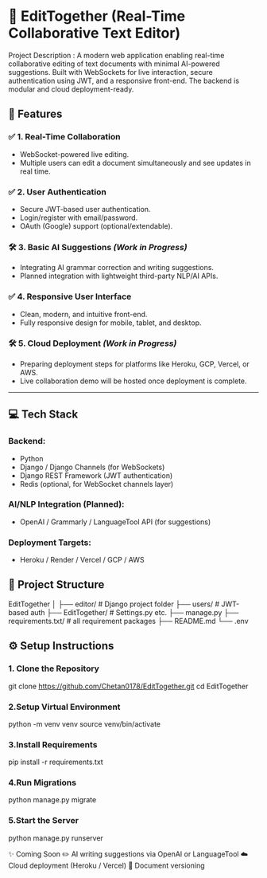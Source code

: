 # 📘 EditTogether (Real-Time Collaborative Text Editor)
Project Description : A modern web application enabling real-time collaborative editing of text documents with minimal AI-powered suggestions. Built with WebSockets for live interaction, secure authentication using JWT, and a responsive front-end. The backend is modular and cloud deployment-ready.


## 🚀 Features

### ✅ 1. Real-Time Collaboration
- WebSocket-powered live editing.
- Multiple users can edit a document simultaneously and see updates in real time.

### ✅ 2. User Authentication
- Secure JWT-based user authentication.
- Login/register with email/password.
- OAuth (Google) support (optional/extendable).

### 🛠 3. Basic AI Suggestions *(Work in Progress)*
- Integrating AI grammar correction and writing suggestions.
- Planned integration with lightweight third-party NLP/AI APIs.

### ✅ 4. Responsive User Interface
- Clean, modern, and intuitive front-end.
- Fully responsive design for mobile, tablet, and desktop.

### 🛠 5. Cloud Deployment *(Work in Progress)*
- Preparing deployment steps for platforms like Heroku, GCP, Vercel, or AWS.
- Live collaboration demo will be hosted once deployment is complete.

---

## 💻 Tech Stack

### Backend:
- Python
- Django / Django Channels (for WebSockets)
- Django REST Framework (JWT authentication)
- Redis (optional, for WebSocket channels layer)

### AI/NLP Integration (Planned):
- OpenAI / Grammarly / LanguageTool API (for suggestions)

### Deployment Targets:
- Heroku / Render / Vercel / GCP / AWS

## 📂 Project Structure
EditTogether
│
├── editor/ # Django project folder
├── users/ # JWT-based auth
├── EditTogether/ # Settings.py etc.
├── manage.py
├── requirements.txt/ # all requirement packages
├── README.md
└── .env



## ⚙️ Setup Instructions

### 1. Clone the Repository

git clone https://github.com/Chetan0178/EditTogether.git
cd EditTogether


### 2.Setup Virtual Environment

python -m venv venv
source venv/bin/activate 

### 3.Install Requirements
pip install -r requirements.txt


### 4.Run Migrations
python manage.py migrate

### 5.Start the Server
python manage.py runserver





✨ Coming Soon
✏️ AI writing suggestions via OpenAI or LanguageTool
☁️ Cloud deployment (Heroku / Vercel)
📜 Document versioning


